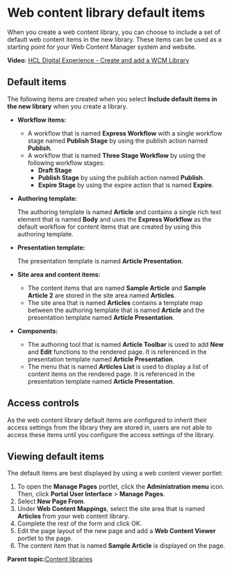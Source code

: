 # Web content library default items 

When you create a web content library, you can choose to include a set of default web content items in the new library. These items can be used as a starting point for your Web Content Manager system and website.

**Video**: [HCL Digital Experience - Create and add a WCM Library](https://www.youtube.com/watch?v=nCq2gMKhRN0&feature=youtu.be)

## Default items

The following items are created when you select **Include default items in the new library** when you create a library.

-   **Workflow items:**

    -   A workflow that is named **Express Workflow** with a single workflow stage named **Publish Stage** by using the publish action named **Publish**.
    -   A workflow that is named **Three Stage Workflow** by using the following workflow stages:
        -   **Draft Stage**
        -   **Publish Stage** by using the publish action named **Publish**.
        -   **Expire Stage** by using the expire action that is named **Expire**.
-   **Authoring template:**

    The authoring template is named **Article** and contains a single rich text element that is named **Body** and uses the **Express Workflow** as the default workflow for content items that are created by using this authoring template.

-   **Presentation template:**

    The presentation template is named **Article Presentation**.

-   **Site area and content items:**

    -   The content items that are named **Sample Article** and **Sample Article 2** are stored in the site area named **Articles**.
    -   The site area that is named **Articles** contains a template map between the authoring template that is named **Article** and the presentation template named **Article Presentation**.
-   **Components:**

    -   The authoring tool that is named **Article Toolbar** is used to add **New** and **Edit** functions to the rendered page. It is referenced in the presentation template named **Article Presentation**.
    -   The menu that is named **Articles List** is used to display a list of content items on the rendered page. It is referenced in the presentation template named **Article Presentation**.

## Access controls

As the web content library default items are configured to inherit their access settings from the library they are stored in, users are not able to access these items until you configure the access settings of the library.

## Viewing default items

The default items are best displayed by using a web content viewer portlet:

1.  To open the **Manage Pages** portlet, click the **Administration menu** icon. Then, click **Portal User Interface** \> **Manage Pages**.
2.  Select **New Page From**.
3.  Under **Web Content Mappings**, select the site area that is named **Articles** from your web content library.
4.  Complete the rest of the form and click OK.
5.  Edit the page layout of the new page and add a **Web Content Viewer** portlet to the page.
6.  The content item that is named **Sample Article** is displayed on the page.

**Parent topic:**[Content libraries ](../site/site_libraries.md)

